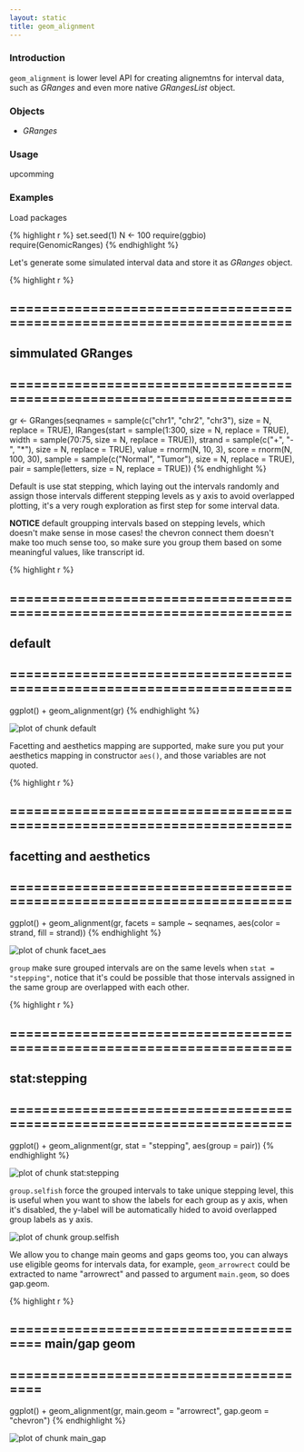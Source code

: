 ```yaml
---
layout: static
title: geom_alignment
---
```





### Introduction
`geom_alignment` is lower level API for creating alignemtns for interval data,
such as *GRanges*  and even more native *GRangesList* object. 

### Objects
  * *GRanges*
  
### Usage
  upcomming
  
### Examples
Load packages


{% highlight r %}
set.seed(1)
N <- 100
require(ggbio)
require(GenomicRanges)
{% endhighlight %}




Let's generate some simulated interval data and store it as *GRanges* object.


{% highlight r %}
## ======================================================================
## simmulated GRanges
## ======================================================================
gr <- GRanges(seqnames = sample(c("chr1", "chr2", "chr3"), size = N, 
    replace = TRUE), IRanges(start = sample(1:300, size = N, replace = TRUE), 
    width = sample(70:75, size = N, replace = TRUE)), strand = sample(c("+", 
    "-", "*"), size = N, replace = TRUE), value = rnorm(N, 10, 3), score = rnorm(N, 
    100, 30), sample = sample(c("Normal", "Tumor"), size = N, replace = TRUE), 
    pair = sample(letters, size = N, replace = TRUE))
{% endhighlight %}





Default is use stat stepping, which laying out the intervals randomly and assign
those intervals different stepping levels as y axis to avoid overlapped
plotting, it's a very rough exploration as first step for some interval data.


**NOTICE** default groupping intervals based on stepping levels, which doesn't
  make sense in mose cases! the chevron connect them doesn't make too much sense
  too, so make sure you group them based on some meaningful values, like
  transcript id.



{% highlight r %}
## ======================================================================
## default
## ======================================================================
ggplot() + geom_alignment(gr)
{% endhighlight %}

![plot of chunk default](http://tengfei.github.com/ggbio/geom/geom_alignment-default.png) 


Facetting and aesthetics mapping are supported, make sure you put your
aesthetics mapping in constructor `aes()`, and those variables are not quoted.



{% highlight r %}
## ======================================================================
## facetting and aesthetics
## ======================================================================
ggplot() + geom_alignment(gr, facets = sample ~ seqnames, aes(color = strand, 
    fill = strand))
{% endhighlight %}

![plot of chunk facet_aes](http://tengfei.github.com/ggbio/geom/geom_alignment-facet_aes.png) 



`group` make sure grouped intervals are on the same levels when `stat =
"stepping"`,  notice that it's could be possible that those
intervals assigned in the same group are overlapped with each other.



{% highlight r %}
## ======================================================================
## stat:stepping
## ======================================================================
ggplot() + geom_alignment(gr, stat = "stepping", aes(group = pair))
{% endhighlight %}

![plot of chunk stat:stepping](http://tengfei.github.com/ggbio/geom/geom_alignment-stat:stepping.png) 


`group.selfish` force the grouped intervals to take unique stepping level,
  this is useful when you want to show the labels for each group as y axis, when
  it's disabled, the y-label will be automatically hided to avoid overlapped
  group labels as y axis.

![plot of chunk group.selfish](http://tengfei.github.com/ggbio/geom/geom_alignment-group.selfish.png) 


We allow you to change main geoms and gaps geoms too, you can always use
eligible geoms for intervals data, for example, `geom_arrowrect` could be
extracted to name "arrowrect" and passed to argument `main.geom`, so does
gap.geom.



{% highlight r %}
## ======================================= main/gap geom
## =======================================
ggplot() + geom_alignment(gr, main.geom = "arrowrect", gap.geom = "chevron")
{% endhighlight %}

![plot of chunk main_gap](http://tengfei.github.com/ggbio/geom/geom_alignment-main_gap.png) 




